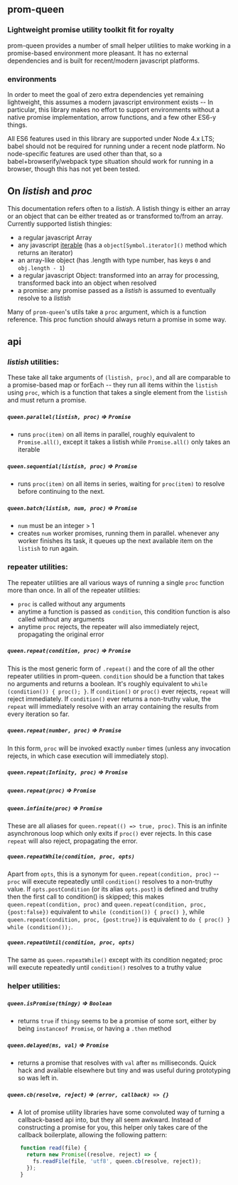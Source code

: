 ## prom-queen

### Lightweight promise utility toolkit fit for royalty

prom-queen provides a number of small helper utilities to make working in a promise-based environment more pleasant. It has no external dependencies and is built for recent/modern javascript platforms.

### environments

In order to meet the goal of zero extra dependencies yet remaining lightweight, this assumes a modern javascript environment exists -- In particular, this library makes no effort to support environments without a native promise implementation, arrow functions, and a few other ES6-y things.

All ES6 features used in this library are supported under Node 4.x LTS; babel should not be required for running under a recent node platform. No node-specific features are used other than that, so a babel+browserify/webpack type situation should work for running in a browser, though this has not yet been tested.


## On _listish_ and _proc_

This documentation refers often to a _listish_. A listish thingy is either an array or an object that can be either treated as or transformed to/from an array. Currently supported listish thingies:

  * a regular javascript Array
  * any javascript [iterable](https://developer.mozilla.org/en-US/docs/Web/JavaScript/Reference/Iteration_protocols) (has a `object[Symbol.iterator]()` method which returns an iterator)
  * an array-like object (has .length with type number, has keys `0` and `obj.length - 1`)
  * a regular javascript Object: transformed into an array for processing, transformed back into an object when resolved
  * a promise: any promise passed as a _listish_ is assumed to eventually resolve to a _listish_

Many of `prom-queen`'s utils take a `proc` argument, which is a function reference. This proc function should always return a promise in some way.

## api

### _listish_ utilities:

These take all take arguments of `(listish, proc)`, and all are comparable to a promise-based map or forEach -- they run all items within the `listish` using `proc`, which is a function that takes a single element from the `listish` and must return a promise.

##### `queen.parallel(listish, proc)` ⇒ `Promise`
  * runs `proc(item)` on all items in parallel, roughly equivalent to `Promise.all()`, except it takes a listish while `Promise.all()` only takes an iterable

##### `queen.sequential(listish, proc)` ⇒ `Promise`
  * runs `proc(item)` on all items in series, waiting for `proc(item)` to resolve before continuing to the next.

##### `queen.batch(listish, num, proc)` ⇒ `Promise`
  * `num` must be an integer > 1
  * creates `num` worker promises, running them in parallel. whenever any worker finishes its task, it queues up the next available item on the `listish` to run again.

### repeater utilities:

The repeater utilities are all various ways of running a single `proc` function more than once. In all of the repeater utilities:
  * `proc` is called without any arguments
  * anytime a function is passed as `condition`, this condition function is also called without any arguments
  * anytime `proc` rejects, the repeater will also immediately reject, propagating the original error

##### `queen.repeat(condition, proc)` ⇒ `Promise`
This is the most generic form of `.repeat()` and the core of all the other repeater utilities in prom-queen.
`condition` should be a function that takes no arguments and returns a boolean. It's roughly equivalent to `while (condition()) { proc(); }`. If `condition()` or `proc()` ever rejects, `repeat` will reject immediately. If `condition()` ever returns a non-truthy value, the `repeat` will immediately resolve with an array containing the results from every iteration so far.

##### `queen.repeat(number, proc)` ⇒ `Promise`

In this form, `proc` will be invoked exactly `number` times (unless any invocation rejects, in which case execution will immediately stop).

##### `queen.repeat(Infinity, proc)` ⇒ `Promise`
##### `queen.repeat(proc)` ⇒ `Promise`
##### `queen.infinite(proc)` ⇒ `Promise`

These are all aliases for `queen.repeat(() => true, proc)`. This is an infinite asynchronous loop which only exits if `proc()` ever rejects. In this case `repeat` will also reject, propagating the error.

##### `queen.repeatWhile(condition, proc, opts)`

Apart from `opts`, this is a synonym for `queen.repeat(condition, proc)` -- `proc` will execute repeatedly until `condition()` resolves to a non-truthy value. If `opts.postCondition` (or its alias `opts.post`) is defined and truthy then the first call to condition() is skipped; this makes `queen.repeat(condition, proc)` and `queen.repeat(condition, proc, {post:false})` equivalent to `while (condition()) { proc() }`, while `queen.repeat(condition, proc, {post:true})` is equivalent to `do { proc() } while (condition());`.

##### `queen.repeatUntil(condition, proc, opts)`
The same as `queen.repeatWhile()` except with its condition negated; proc will execute repeatedly until `condition()` resolves to a truthy value

### helper utilities:

##### `queen.isPromise(thingy)` ⇒ `Boolean`
  * returns `true` if `thingy` seems to be a promise of some sort, either by being `instanceof Promise`, or having a `.then` method

##### `queen.delayed(ms, val)` ⇒ `Promise`
  * returns a promise that resolves with `val` after `ms` milliseconds. Quick hack and available elsewhere but tiny and was useful during prototyping so was left in.

##### `queen.cb(resolve, reject)` ⇒ `(error, callback) => {}`
  * A lot of promise utility libraries have some convoluted way of turning a callback-based api into, but they all seem awkward. Instead of constructing a promise for you, this helper only takes care of the callback boilerplate, allowing the following pattern:
```javascript
    function read(file) {
      return new Promise((resolve, reject) => {
        fs.readFile(file, 'utf8', queen.cb(resolve, reject));
      });
    }
```
